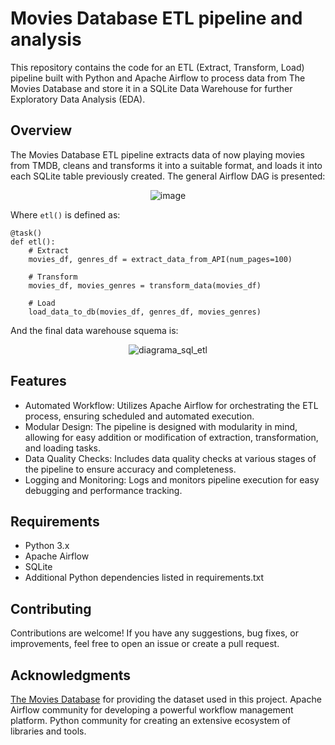 # Movies Database ETL pipeline and analysis
This repository contains the code for an ETL (Extract, Transform, Load) pipeline built with Python and Apache Airflow to process data from The Movies Database and store it in a SQLite Data Warehouse for further Exploratory Data Analysis (EDA).

## Overview
The Movies Database ETL pipeline extracts data of now playing movies from TMDB, cleans and transforms it into a suitable format, and loads it into each SQLite table previously created. The general Airflow DAG is presented:

<div align="center">
    
 ![image](https://github.com/juasesan/ETL_movies_analysis/assets/51239155/ccc4ce71-b3df-4cc5-9a78-1f71eb03380e)

</div>

Where `etl()` is defined as:
```
@task()
def etl():
    # Extract
    movies_df, genres_df = extract_data_from_API(num_pages=100)

    # Transform
    movies_df, movies_genres = transform_data(movies_df)

    # Load
    load_data_to_db(movies_df, genres_df, movies_genres)
```

And the final data warehouse squema is:

<div align="center">
    
 ![diagrama_sql_etl](https://github.com/juasesan/ETL_movies_analysis/assets/51239155/fd871657-09a5-486f-a439-d2d6e7c7b10c)

</div>

## Features
- Automated Workflow: Utilizes Apache Airflow for orchestrating the ETL process, ensuring scheduled and automated execution.
- Modular Design: The pipeline is designed with modularity in mind, allowing for easy addition or modification of extraction, transformation, and loading tasks.
- Data Quality Checks: Includes data quality checks at various stages of the pipeline to ensure accuracy and completeness.
- Logging and Monitoring: Logs and monitors pipeline execution for easy debugging and performance tracking.

## Requirements
- Python 3.x
- Apache Airflow
- SQLite
- Additional Python dependencies listed in requirements.txt

## Contributing
Contributions are welcome! If you have any suggestions, bug fixes, or improvements, feel free to open an issue or create a pull request.

## Acknowledgments
[The Movies Database](https://developer.themoviedb.org/docs/getting-started) for providing the dataset used in this project.
Apache Airflow community for developing a powerful workflow management platform.
Python community for creating an extensive ecosystem of libraries and tools.
